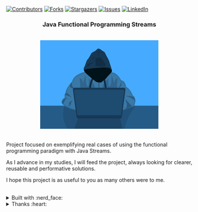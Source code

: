 <div id="top"></div>

[![Contributors][contributors-shield]][contributors-url]
[![Forks][forks-shield]][forks-url]
[![Stargazers][stars-shield]][stars-url]
[![Issues][issues-shield]][issues-url]
[![LinkedIn][linkedin-shield]][linkedin-url]

<h3 align="center">Java Functional Programming Streams</h3>
<br />
<div align="center">
    <img src="src/main/resource/readme.png" alt="Logo" width="320" height="240">
</div>
<br />
<div align="left">
    <p align="left">
        Project focused on exemplifying real cases of using the functional programming paradigm with Java Streams.
    </p>
    <p align="left">
        As I advance in my studies, I will feed the project, always looking for clearer, reusable and performative solutions.
    </p>
    <p align="left">
        I hope this project is as useful to you as many others were to me.
    </p>
</div>
<br />


<details>
  <summary>Built with :nerd_face:</summary>
  <ol>
    <li><a href="https://www.java.com/en/download/manual.jsp">Java</a></li>
    <li><a href="https://junit.org/junit5/">JUnit</a></li>
    <li><a href="https://projectlombok.org/">Lombok</a></li>
    <li><a href="https://github.com/google/gson">Gson</a></li>
  </ol>
</details>

<details>
  <summary>Thanks :heart:</summary>
  <ol>
    <li>[Nelson](https://github.com/amigoscode), for inspiring me to update my knowledge and seek to be a better developer.</li>
    <li>[Jack Liddiard](https://github.com/deadcore), for providing an excellent <a href="https://github.com/deadcore/composite-java-validation-example">example</a> of validation using the functional paradigm.</li>
    <li>NASA, for providing [public data](https://www.nasa.gov/open/data.html) that were used in this project.</li>
  </ol>
</details>

<!-- MARKDOWN LINKS & IMAGES -->
[contributors-shield]: https://img.shields.io/github/contributors/Mayllon/java-functional-programming-streams.svg?style=for-the-badge
[contributors-url]: https://github.com/Mayllon/java-functional-programming-streams/graphs/contributors
[forks-shield]: https://img.shields.io/github/forks/Mayllon/java-functional-programming-streams.svg?style=for-the-badge
[forks-url]: https://github.com/Mayllon/java-functional-programming-streams/network/members
[stars-shield]: https://img.shields.io/github/stars/Mayllon/java-functional-programming-streams.svg?style=for-the-badge
[stars-url]: https://github.com/oMayllon/java-functional-programming-streams/stargazers
[issues-shield]: https://img.shields.io/github/issues/Mayllon/java-functional-programming-streams.svg?style=for-the-badge
[issues-url]: https://github.com/Mayllon/java-functional-programming-streams/issues
[linkedin-shield]: https://img.shields.io/badge/-LinkedIn-black.svg?style=for-the-badge&logo=linkedin&colorB=555
[linkedin-url]: https://pt.linkedin.com/in/mayllonbaumer

